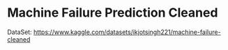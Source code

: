 # Machine Failure Prediction Cleaned
DataSet: https://www.kaggle.com/datasets/ikjotsingh221/machine-failure-cleaned
